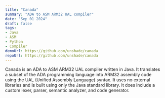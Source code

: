 ```yaml
---
title: "Canada"
summary: "ADA to ASM ARM32 UAL compiler"
date: "Sep 01 2024"
draft: false
tags:
- Java
- ASM
- Python
- Compiler
demoUrl: https://github.com/unshade/canada
repoUrl: https://github.com/unshade/canada
---
```


Canada is an ADA to ASM ARM32 UAL compiler written in Java. It translates a subset of the ADA programming language into ARM32 assembly code using the UAL (Unified Assembly Language) syntax.
It uses no external libraries and is built using only the Java standard library. It does include a custom lexer, parser, semantic analyzer, and code generator.
